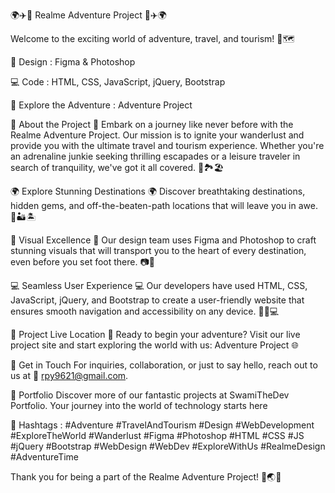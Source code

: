 
🌍✈️🌟 Realme Adventure Project 🌟✈️🌍

Welcome to the exciting world of adventure, travel, and tourism! 🌄🗺️

🎨 Design : Figma & Photoshop

💻 Code : HTML, CSS, JavaScript, jQuery, Bootstrap

🚀 Explore the Adventure : Adventure Project

🌟 About the Project 🌟 Embark on a journey like never before with the Realme Adventure Project. Our mission is to ignite your wanderlust and provide you with the ultimate travel and tourism experience. Whether you're an adrenaline junkie seeking thrilling escapades or a leisure traveler in search of tranquility, we've got it all covered. 🌄🏞️🏖️

🌍 Explore Stunning Destinations 🌍 Discover breathtaking destinations, hidden gems, and off-the-beaten-path locations that will leave you in awe. 🌅🏜️🏝️

📸 Visual Excellence 📸 Our design team uses Figma and Photoshop to craft stunning visuals that will transport you to the heart of every destination, even before you set foot there. 📷🎨

💻 Seamless User Experience 💻 Our developers have used HTML, CSS, JavaScript, jQuery, and Bootstrap to create a user-friendly website that ensures smooth navigation and accessibility on any device. 💼📱💻

🌟 Project Live Location 🌟 Ready to begin your adventure? Visit our live project site and start exploring the world with us: Adventure Project 🌐

📧 Get in Touch For inquiries, collaboration, or just to say hello, reach out to us at 📩 rpy9621@gmail.com.

🌟 Portfolio Discover more of our fantastic projects at SwamiTheDev Portfolio. Your journey into the world of technology starts here

📌 Hashtags : #Adventure #TravelAndTourism #Design #WebDevelopment #ExploreTheWorld #Wanderlust #Figma #Photoshop #HTML #CSS #JS #jQuery #Bootstrap #WebDesign #WebDev #ExploreWithUs #RealmeDesign #AdventureTime

Thank you for being a part of the Realme Adventure Project! 🙌🌏✨

